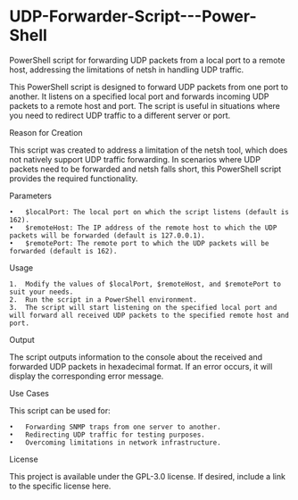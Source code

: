 # UDP-Forwarder-Script---Power-Shell
PowerShell script for forwarding UDP packets from a local port to a remote host, addressing the limitations of netsh in handling UDP traffic.

This PowerShell script is designed to forward UDP packets from one port to another. It listens on a specified local port and forwards incoming UDP packets to a remote host and port. The script is useful in situations where you need to redirect UDP traffic to a different server or port.

Reason for Creation

This script was created to address a limitation of the netsh tool, which does not natively support UDP traffic forwarding. In scenarios where UDP packets need to be forwarded and netsh falls short, this PowerShell script provides the required functionality.

Parameters

	•	$localPort: The local port on which the script listens (default is 162).
	•	$remoteHost: The IP address of the remote host to which the UDP packets will be forwarded (default is 127.0.0.1).
	•	$remotePort: The remote port to which the UDP packets will be forwarded (default is 162).

Usage

	1.	Modify the values of $localPort, $remoteHost, and $remotePort to suit your needs.
	2.	Run the script in a PowerShell environment.
	3.	The script will start listening on the specified local port and will forward all received UDP packets to the specified remote host and port.

Output

The script outputs information to the console about the received and forwarded UDP packets in hexadecimal format. If an error occurs, it will display the corresponding error message.

Use Cases

This script can be used for:

	•	Forwarding SNMP traps from one server to another.
	•	Redirecting UDP traffic for testing purposes.
	•	Overcoming limitations in network infrastructure.

License

This project is available under the GPL-3.0 license. If desired, include a link to the specific license here.


